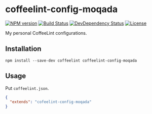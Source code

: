 # coffeelint-config-moqada

[![NPM version][npm-image]][npm-url]
[![Build Status][travis-image]][travis-url]
[![DevDependency Status][daviddm-dev-image]][daviddm-dev-url]
[![License][license-image]][license-url]

My personal CoffeeLint configurations.


## Installation

```
npm install --save-dev coffeelint coffeelint-config-moqada
```


## Usage

Put `coffeelint.json`.

```json
{
  "extends": "cofeelint-config-moqada"
}
```


[npm-url]: https://www.npmjs.com/package/coffeelint-config-moqada
[npm-image]: https://img.shields.io/npm/v/coffeelint-config-moqada.svg?style=flat-square
[travis-url]: https://travis-ci.org/moqada/coffeelint-config
[travis-image]: https://img.shields.io/travis/moqada/coffeelint-config.svg?style=flat-square
[daviddm-dev-url]: https://david-dm.org/moqada/coffeelint-config#info=devDependencies
[daviddm-dev-image]: https://img.shields.io/david/dev/moqada/coffeelint-config.svg?style=flat-square
[license-url]: http://opensource.org/licenses/MIT
[license-image]: https://img.shields.io/npm/l/coffeelint-config-moqada.svg?style=flat-square
